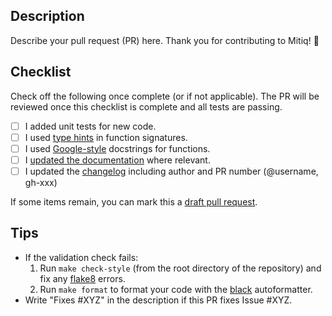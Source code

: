 Description
-----------

Describe your pull request (PR) here. Thank you for contributing to Mitiq! 🙂

Checklist
-----------

Check off the following once complete (or if not applicable). The PR will be reviewed once this
checklist is complete and all tests are passing.

- [ ] I added unit tests for new code.
- [ ] I used [type hints](https://www.python.org/dev/peps/pep-0484/) in function signatures.
- [ ] I used [Google-style](https://sphinxcontrib-napoleon.readthedocs.io/en/latest/example_google.html) docstrings for functions.
- [ ] I [updated the documentation](../blob/master/docs/CONTRIBUTING_DOCS.md) where relevant.
- [ ] I updated the [changelog](https://github.com/unitaryfund/mitiq/blob/master/CHANGELOG.md) including author and PR number (@username, gh-xxx)

If some items remain, you can mark this a [draft pull request](https://github.blog/2019-02-14-introducing-draft-pull-requests/).

Tips
----

- If the validation check fails:
  1. Run `make check-style` (from the root directory
  of the repository) and fix any [flake8](http://flake8.pycqa.org) errors.
  2. Run `make format` to format your code with the [black](https://black.readthedocs.io/en/stable/index.html)
  autoformatter.
- Write "Fixes #XYZ" in the description if this PR fixes Issue #XYZ.